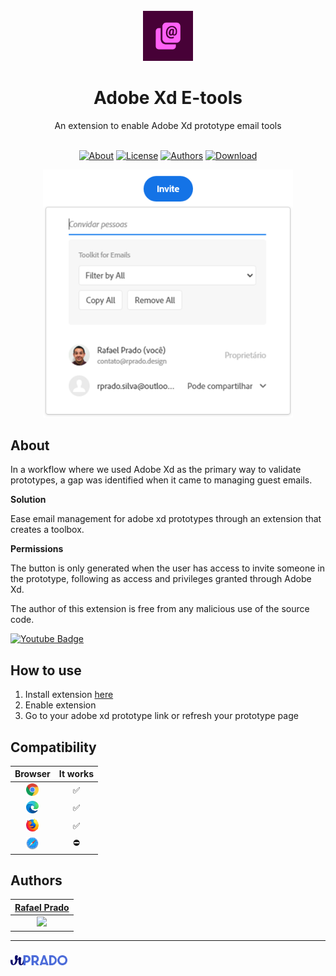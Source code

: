 <br>

<div align="center">
    <img src=".github/icon.png" alt="Logo Repo" width="80">
    <h1>
      Adobe Xd E-tools
    </h1>
    An extension to enable Adobe Xd prototype email tools
</div>

<br>
<div align="center">

[![About](https://img.shields.io/badge/-About-470137)](#about)
[![License](https://img.shields.io/badge/-License-470137)](/LICENSE)
[![Authors](https://img.shields.io/badge/-Author-470137)](#authors)
[![Download](https://img.shields.io/badge/-Download-FE62F5)](https://chrome.google.com/webstore/detail/copy-adobe-xd-e-mails/ecmiahbepkgkfkcbbnklhhfilpljehjn)

<img src=".github/example.png" alt="example" width="400">

</div>

## About

In a workflow where we used Adobe Xd as the primary way to validate prototypes, a gap was identified when it came to managing guest emails.

**Solution**

Ease email management for adobe xd prototypes through an extension that creates a toolbox.

**Permissions**

The button is only generated when the user has access to invite someone in the prototype, following as access and privileges granted through Adobe Xd.

The author of this extension is free from any malicious use of the source code.

[![Youtube Badge](https://img.shields.io/badge/-Explaining%20the%20solution-fffff0?style=flat&labelColor=ff0000&logo=Youtube&logoColor=white&link=https://www.youtube.com/watch?v=i9G2mufZwZo)](https://www.youtube.com/watch?v=i9G2mufZwZo)

## How to use

1. Install extension [here](https://chrome.google.com/webstore/detail/copy-adobe-xd-e-mails/ecmiahbepkgkfkcbbnklhhfilpljehjn)
2. Enable extension
3. Go to your adobe xd prototype link or refresh your prototype page

## Compatibility

|                  Browser                   | It works |
| :----------------------------------------: | :------: |
| <img src=".github/chrome.png" width="20">  |    ✅    |
|  <img src=".github/edge.png" width="20">   |    ✅    |
| <img src=".github/firefox.png" width="20"> |    ✅    |
| <img src=".github/safari.png" width="20">  |    ⛔    |

## Authors

|      [Rafael Prado](http://www.github.com/rpradosilva)      |
| :---------------------------------------------------------: |
| ![](https://avatars2.githubusercontent.com/u/22681977?s=80) |

---

### [<img alt="Logo RPrado" src="https://raw.githubusercontent.com/rpradosilva/rpradosilva/master/.github/logo-rprado.png" width="91px" />](http://rprado.design)
